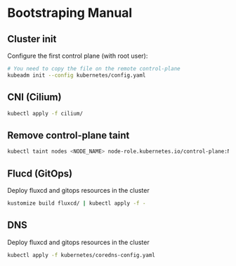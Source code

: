 # Bootstraping Manual

## Cluster init

Configure the first control plane (with root user):

```bash
# You need to copy the file on the remote control-plane
kubeadm init --config kubernetes/config.yaml
```

## CNI (Cilium)

```bash
kubectl apply -f cilium/
```

## Remove control-plane taint

```bash
kubectl taint nodes <NODE_NAME> node-role.kubernetes.io/control-plane:NoSchedule-
```

## Flucd (GitOps)

Deploy fluxcd and gitops resources in the cluster

```bash
kustomize build fluxcd/ | kubectl apply -f -
```

## DNS

Deploy fluxcd and gitops resources in the cluster

```bash
kubectl apply -f kubernetes/coredns-config.yaml
```
